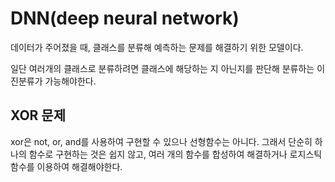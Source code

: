 # DNN(deep neural network)

데이터가 주어졌을 때, 클래스를 분류해 예측하는 문제를 해결하기 위한 모델이다.

일단 여러개의 클래스로 분류하려면 클래스에 해당하는 지 아닌지를 판단해 분류하는 이진분류가 가능해야한다.

## XOR 문제

xor은 not, or, and를 사용하여 구현할 수 있으나 선형함수는 아니다. 그래서 단순히 하나의 함수로 구현하는 것은 쉽지 않고, 여러 개의 함수를 합성하여 해결하거나 로지스틱 함수를 이용하여 해결해야한다.